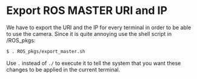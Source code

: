 # Export ROS MASTER URI and IP

We have to export the URI and the IP for every terminal in order to be able to use the camera. Since it is quite annoying use the shell script in /ROS\_pkgs:

```sh
$ . ROS_pkgs/export_master.sh
```

Use `.` instead of `./` to execute it to tell the system that you want these changes to be applied in the current terminal.


